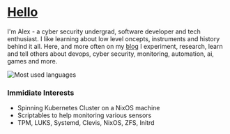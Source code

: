 # [Hello](https://www.omfgdogs.com)

I'm Alex - a cyber security undergrad, software developer and tech enthusiast. I like learning about low level oncepts, instruments and history behind it all. Here, and more often on my [blog](https://blog.ueuie.dev?from=github) I experiment, research, learn and tell others about devops, cyber security, monitoring, automation, ai, games and more.

![Most used languages](https://github-readme-stats.vercel.app/api/top-langs/?username=uceumice&show_icons=true&icon_color=805AD5&text_color=808080&bg_color=ffffff00&hide_title=true&include_all_commits=true&count_private=true&hide_border=true&langs_count=6&layout=compact&cache_seconds=86400)

### Immidiate Interests

- Spinning Kubernetes Cluster on a NixOS machine
- Scriptables to help monitoring various sensors
- TPM, LUKS, Systemd, Clevis, NixOS, ZFS, Initrd
